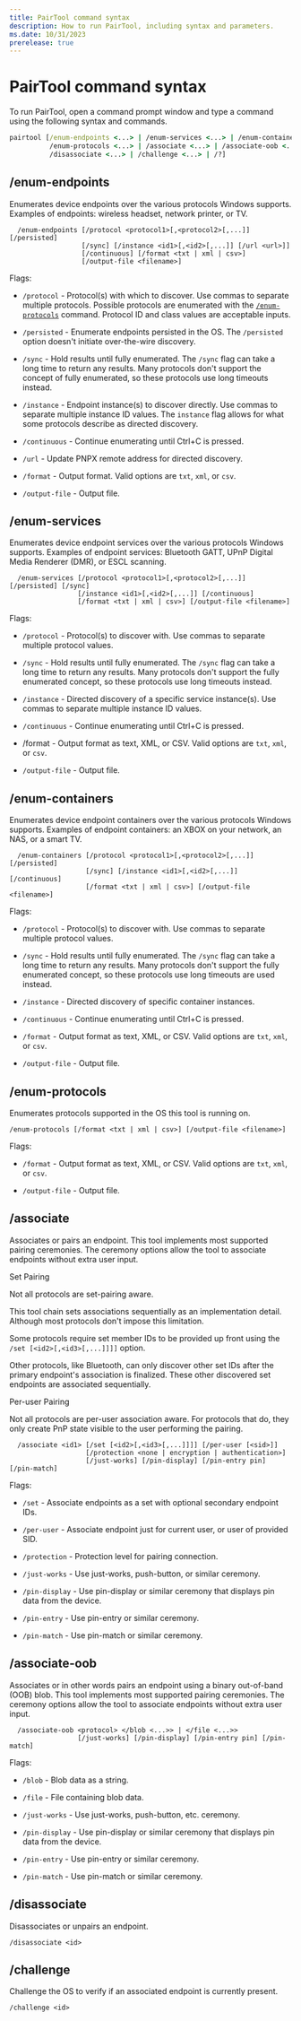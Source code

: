```yaml
---
title: PairTool command syntax
description: How to run PairTool, including syntax and parameters.
ms.date: 10/31/2023
prerelease: true
---
```


# PairTool command syntax

To run PairTool, open a command prompt window and type a command using the following syntax and commands.

``` cmd
pairtool [/enum-endpoints <...> | /enum-services <...> | /enum-containers <...> | 
          /enum-protocols <...> | /associate <...> | /associate-oob <...> | 
          /disassociate <...> | /challenge <...> | /?] 
```

## /enum-endpoints

Enumerates device endpoints over the various protocols Windows supports. Examples of endpoints: wireless headset, network printer, or TV.

```syntax
  /enum-endpoints [/protocol <protocol1>[,<protocol2>[,...]] [/persisted]
                  [/sync] [/instance <id1>[,<id2>[,...]] [/url <url>]] 
                  [/continuous] [/format <txt | xml | csv>] 
                  [/output-file <filename>] 
```

Flags:

- `/protocol` - Protocol(s) with which to discover. Use commas to separate multiple protocols. Possible protocols are enumerated with the [`/enum-protocols`](#enum-protocols) command. Protocol ID and class values are acceptable inputs.

- `/persisted` - Enumerate endpoints persisted in the OS. The `/persisted` option doesn't initiate over-the-wire discovery.

- `/sync` - Hold results until fully enumerated. The `/sync` flag can take a long time to return any results. Many protocols don't support the concept of fully enumerated, so these protocols use long timeouts instead.

- `/instance` - Endpoint instance(s) to discover directly. Use commas to separate multiple instance ID values. The `instance` flag allows for what some protocols describe as directed discovery.

- `/continuous` - Continue enumerating until Ctrl+C is pressed.

- `/url` - Update PNPX remote address for directed discovery.

- `/format` - Output format. Valid options are `txt`, `xml`, or `csv`.

- `/output-file` - Output file.

## /enum-services

Enumerates device endpoint services over the various protocols Windows supports. Examples of endpoint services: Bluetooth GATT, UPnP Digital Media Renderer (DMR), or ESCL scanning.

```syntax
  /enum-services [/protocol <protocol1>[,<protocol2>[,...]] [/persisted] [/sync]
                 [/instance <id1>[,<id2>[,...]] [/continuous] 
                 [/format <txt | xml | csv>] [/output-file <filename>] 
```

Flags:

- `/protocol` - Protocol(s) to discover with. Use commas to separate multiple protocol values.

- `/sync` - Hold results until fully enumerated. The `/sync` flag can take a long time to return any results. Many protocols don't support the fully enumerated concept, so these protocols use long timeouts instead.

- `/instance` - Directed discovery of a specific service instance(s). Use commas to separate multiple instance ID values.

- `/continuous` - Continue enumerating until Ctrl+C is pressed.

- /format - Output format as text, XML, or CSV. Valid options are `txt`, `xml`, or `csv`.

- `/output-file` - Output file.

## /enum-containers

Enumerates device endpoint containers over the various protocols Windows supports. Examples of endpoint containers: an XBOX on your network, an NAS, or a smart TV.

```syntax
  /enum-containers [/protocol <protocol1>[,<protocol2>[,...]] [/persisted]
                   [/sync] [/instance <id1>[,<id2>[,...]] [/continuous] 
                   [/format <txt | xml | csv>] [/output-file <filename>] 
```

Flags:

- `/protocol` - Protocol(s) to discover with. Use commas to separate multiple protocol values.

- `/sync` - Hold results until fully enumerated. The `/sync` flag can take a long time to return any results. Many protocols don't support the fully enumerated concept, so these protocols use long timeouts are used instead.

- `/instance` - Directed discovery of specific container instances.

- `/continuous` - Continue enumerating until Ctrl+C is pressed.

- `/format` - Output format as text, XML, or CSV. Valid options are `txt`, `xml`, or `csv`.

- `/output-file` - Output file.

## /enum-protocols

Enumerates protocols supported in the OS this tool is running on.

```syntax
/enum-protocols [/format <txt | xml | csv>] [/output-file <filename>]
```

Flags:

- `/format` - Output format as text, XML, or CSV. Valid options are `txt`, `xml`, or `csv`.

- `/output-file` - Output file.

## /associate

Associates or pairs an endpoint. This tool implements most supported pairing ceremonies. The ceremony options allow the tool to associate endpoints without extra user input.

Set Pairing

Not all protocols are set-pairing aware.

This tool chain sets associations sequentially as an implementation detail. Although most protocols don't impose this limitation.

Some protocols require set member IDs to be provided up front using the `/set [<id2>[,<id3>[,...]]]]` option.

Other protocols, like Bluetooth, can only discover other set IDs after the primary endpoint's association is finalized. These other discovered set endpoints are associated sequentially.

Per-user Pairing

Not all protocols are per-user association aware. For protocols that do, they only create PnP state visible to the user performing the pairing.

```syntax
  /associate <id1> [/set [<id2>[,<id3>[,...]]]] [/per-user [<sid>]]
                   [/protection <none | encryption | authentication>] 
                   [/just-works] [/pin-display] [/pin-entry pin] [/pin-match] 
```

Flags:

- `/set` - Associate endpoints as a set with optional secondary endpoint IDs.

- `/per-user` - Associate endpoint just for current user, or user of provided SID.

- `/protection` - Protection level for pairing connection.

- `/just-works` - Use just-works, push-button, or similar ceremony.

- `/pin-display` - Use pin-display or similar ceremony that displays pin data from the device.

- `/pin-entry` - Use pin-entry or similar ceremony.

- `/pin-match` - Use pin-match or similar ceremony.

## /associate-oob

Associates or in other words pairs an endpoint using a binary out-of-band (OOB) blob. This tool implements most supported pairing ceremonies. The ceremony options allow the tool to associate endpoints without extra user input.

```syntax
  /associate-oob <protocol> </blob <...>> | </file <...>>
                 [/just-works] [/pin-display] [/pin-entry pin] [/pin-match] 
```

Flags:

- `/blob` - Blob data as a string.

- `/file` - File containing blob data.

- `/just-works` - Use just-works, push-button, etc. ceremony.

- `/pin-display` - Use pin-display or similar ceremony that displays pin data from the device.

- `/pin-entry` - Use pin-entry or similar ceremony.

- `/pin-match` - Use pin-match or similar ceremony.

## /disassociate

Disassociates or unpairs an endpoint.

```syntax
/disassociate <id>
```

## /challenge

Challenge the OS to verify if an associated endpoint is currently present.

```syntax
/challenge <id>
```
